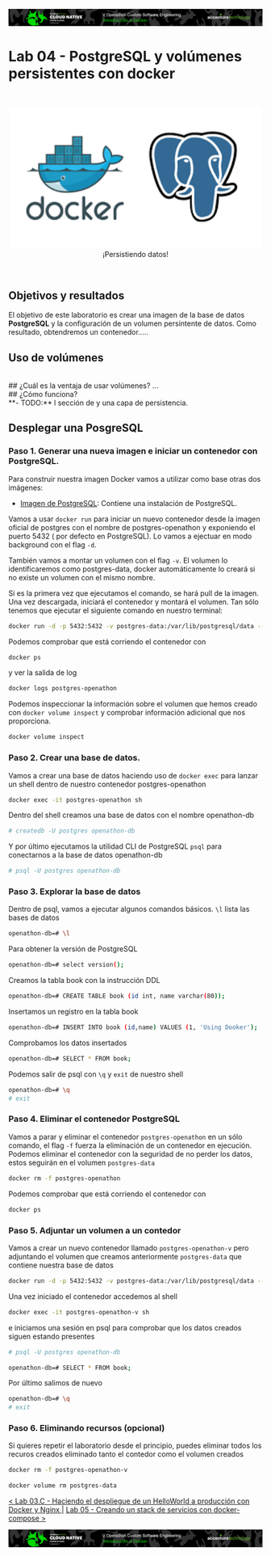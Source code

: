 <p align="center">
    <img src="resources/header_docker.png">
</p>

# Lab 04 - PostgreSQL y volúmenes persistentes con docker
<br/>
<p align="center">
<img src="resources/docker-postgresql.png" width="500">
<br/>
¡Persistiendo datos!
</p>
<br/>

## Objetivos y resultados
El objetivo de este laboratorio es crear una imagen de la base de datos **PostgreSQL** y la configuración de un volumen persintente de datos.
Como resultado, obtendremos un contenedor.....
<br/>
## Uso de volúmenes
 
 
<br/>
## ¿Cuál es la ventaja de usar volúmenes?
...
<br/>
## ¿Cómo funciona?

<br/>
**-	TODO:** l sección de y una capa de persistencia.
<br/>

## Desplegar una PosgreSQL

### Paso 1. Generar una nueva imagen e iniciar un contenedor con PostgreSQL.
Para construir nuestra imagen Docker vamos a utilizar como base otras dos imágenes:
- [Imagen de PostgreSQL](https://hub.docker.com/_/postgres): Contiene una instalación de PostgreSQL.

Vamos a usar `docker run` para iniciar un nuevo contenedor desde la imagen oficial de postgres con el nombre de postgres-openathon y exponiendo el puerto 5432 ( por defecto en PostgreSQL). Lo vamos a ejectuar en modo background con el flag `-d`.

También vamos a montar un volumen con el flag `-v`. El volumen lo identificaremos como postgres-data, docker automáticamente lo creará si no existe un volumen con el mismo nombre.

Si es la primera vez que ejecutamos el comando, se hará pull de la imagen. Una vez descargada, iniciará el contenedor y montará el volumen. Tan sólo tenemos que ejecutar el siguiente comando en nuestro terminal:

```sh
docker run -d -p 5432:5432 -v postgres-data:/var/lib/postgresql/data --name postgres-openathon postgres
```
Podemos comprobar que está corriendo el contenedor con  
```sh
docker ps
```
y ver la salida de log
```sh
docker logs postgres-openathon
```

Podemos inspeccionar la información sobre el volumen que hemos creado con `docker volume inspect` y comprobar información adicional que nos proporciona.
```sh
docker volume inspect
```

### Paso 2. Crear una base de datos.
Vamos a crear una base de datos haciendo uso de `docker exec` para lanzar un shell dentro de nuestro contenedor postgres-openathon
```sh
docker exec -it postgres-openathon sh
```
Dentro del shell creamos una base de datos con el nombre openathon-db
```sh
# createdb -U postgres openathon-db
```
Y por último ejecutamos la utilidad CLI de PostgreSQL `psql` para conectarnos a la base de datos openathon-db
```sh
# psql -U postgres openathon-db
```

### Paso 3. Explorar la base de datos
Dentro de psql, vamos a ejecutar algunos comandos básicos. `\l` lista las bases de datos
```sh
openathon-db=# \l
```
Para obtener la versión de PostgreSQL
```sh
openathon-db=# select version();
```
Creamos la tabla book con la instrucción DDL
```sh
openathon-db=# CREATE TABLE book (id int, name varchar(80));
```
Insertamos un registro en la tabla book
```sh
openathon-db=# INSERT INTO book (id,name) VALUES (1, 'Using Dooker');
```
Comprobamos los datos insertados
```sh
openathon-db=# SELECT * FROM book;
``` 
Podemos salir de psql con `\q` y `exit` de nuestro shell
```sh
openathon-db=# \q 
# exit
``` 

### Paso 4. Eliminar el contenedor PostgreSQL
Vamos a parar y eliminar el contenedor `postgres-openathon` en un sólo comando, el flag `-f` fuerza la eliminación de un contenedor en ejecución. 
Podemos eliminar el contenedor con la seguridad de no perder los datos, estos seguirán en el volumen `postgres-data`
```sh
docker rm -f postgres-openathon
``` 
Podemos comprobar que está corriendo el contenedor con  
```sh
docker ps
```

### Paso 5. Adjuntar un volumen a un contedor
Vamos a crear un  nuevo contenedor llamado `postgres-openathon-v` pero adjuntando el volumen que creamos anteriormente `postgres-data` que contiene nuestra base de datos
```sh
docker run -d -p 5432:5432 -v postgres-data:/var/lib/postgresql/data --name postgres-openathon-v postgres
```
Una vez iniciado el contenedor accedemos al shell 
```sh
docker exec -it postgres-openathon-v sh
```
e iniciamos una sesión en psql para comprobar que los datos creados siguen estando presentes
```sh
# psql -U postgres openathon-db
```
```sh
openathon-db=# SELECT * FROM book;
```
Por último salimos de nuevo
```sh
openathon-db=# \q
# exit
```

### Paso 6. Eliminando recursos (opcional)
Si quieres repetir el laboratorio desde el principio, puedes eliminar todos los recuros creados eliminado tanto el contedor como el volumen creados
```sh
docker rm -f postgres-openathon-v
``` 
```sh
docker volume rm postgres-data
``` 
[< Lab 03.C - Haciendo el despliegue de un HelloWorld a producción con Docker y Nginx ](../lab-03/lab-03.C) | [Lab 05 - Creando un stack de servicios con docker-compose >](../lab-05)
<p align="center">
    <img src="resources/header_docker.png">
</p>